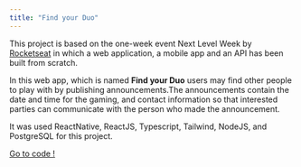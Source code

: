 ```yaml
---
title: "Find your Duo"
---
```


This project is based on the one-week event Next Level Week by [Rocketseat](https://www.rocketseat.com.br/) in which a web application, a mobile app and an API has been built from scratch. 

In this web app, which is named **Find your Duo** users may find other people to play with by publishing announcements.The announcements contain the date and time for the gaming, and contact information so that interested parties can communicate with the person who made the announcement.

It was used ReactNative, ReactJS, Typescript, Tailwind, NodeJS, and PostgreSQL for this project.

[Go to code !](https://github.com/Quas1Dev/Find-your-Duo)